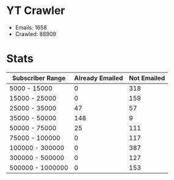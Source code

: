 # YT Crawler
- Emails: 1658
- Crawled: 88909

# Stats
| Subscriber Range  | Already Emailed | Not Emailed |
|-------|-------|-------|
| 5000 - 15000 | 0 | 318 |
| 15000 - 25000 | 0 | 159 |
| 25000 - 35000 | 47 | 57 |
| 35000 - 50000 | 148 | 9 |
| 50000 - 75000 | 25 | 111 |
| 75000 - 100000 | 0 | 117 |
| 100000 - 300000 | 0 | 387 |
| 300000 - 500000 | 0 | 127 |
| 500000 - 1000000 | 0 | 153 |
